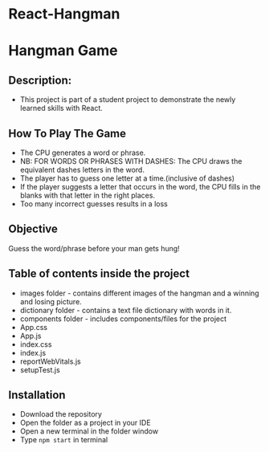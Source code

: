 # React-Hangman

# Hangman Game

## Description:

- This project is part of a student project to demonstrate the newly learned skills with React.

## How To Play The Game

- The CPU generates a word or phrase.
- NB: FOR WORDS OR PHRASES WITH DASHES: The CPU draws the equivalent dashes letters in the word.
-  The player has to guess one letter at a time.(inclusive of dashes)
- If the player suggests a letter that occurs in the word, the CPU fills in the blanks with that letter in the right places.
- Too many incorrect guesses results in a loss

## Objective

Guess the word/phrase before your man gets hung!

## Table of contents inside the project

- images folder - contains different images of the hangman and a winning and losing picture.
- dictionary folder - contains a text file dictionary with words in it.
- components folder - includes components/files for the project
- App.css
- App.js
- index.css
- index.js
- reportWebVitals.js
- setupTest.js

## Installation

- Download the repository
- Open the folder as a project in your IDE
- Open a new terminal in the folder window
- Type `npm start` in terminal






 
